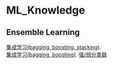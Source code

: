 # ML_Knowledge

## Ensemble Learning
[集成学习(bagging, boosting, stacking)](https://zhuanlan.zhihu.com/p/27689464).  
[集成学习(bagging, boosting)](https://easyaitech.medium.com/一文看懂集成学习-详解-bagging-boosting-以及他们的-4-点区别-6e3c72df05b8). 
[强/弱分类器](https://blog.csdn.net/hxxjxw/article/details/108269092?spm=1001.2101.3001.6650.1&utm_medium=distribute.pc_relevant.none-task-blog-2%7Edefault%7ECTRLIST%7ERate-1-108269092-blog-12749233.pc_relevant_recovery_v2&depth_1-utm_source=distribute.pc_relevant.none-task-blog-2%7Edefault%7ECTRLIST%7ERate-1-108269092-blog-12749233.pc_relevant_recovery_v2&utm_relevant_index=2)
